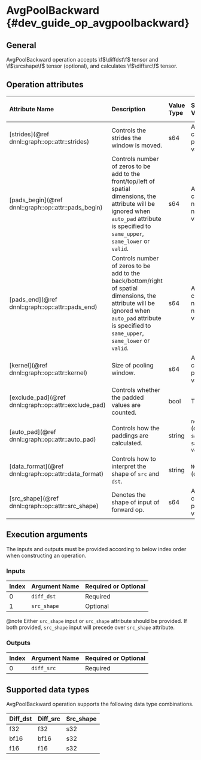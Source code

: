 AvgPoolBackward {#dev_guide_op_avgpoolbackward}
===============================================

## General

AvgPoolBackward operation accepts \f$\diffdst\f$ tensor and \f$\srcshape\f$
tensor (optional), and calculates \f$\diffsrc\f$ tensor.

## Operation attributes

| Attribute Name                                         | Description                                                                                                                                                                                       | Value Type |Supported Values                                       | Required or Optional |
|:-------------------------------------------------------|:--------------------------------------------------------------------------------------------------------------------------------------------------------------------------------------------------|:-----------|:------------------------------------------------------|:---------------------|
| [strides](@ref dnnl::graph::op::attr::strides)         | Controls the strides the window is moved.                                                                                                                                                         | s64        | A s64 list containing positive values                 | Required             |
| [pads_begin](@ref dnnl::graph::op::attr::pads_begin)   | Controls number of zeros to be add to the front/top/left of spatial dimensions, the attribute will be ignored when `auto_pad` attribute is specified to `same_upper`, `same_lower` or `valid`.    | s64        | A s64 list containing non-negative values             | Required             |
| [pads_end](@ref dnnl::graph::op::attr::pads_end)       | Controls number of zeros to be add to the back/bottom/right of spatial dimensions, the attribute will be ignored when `auto_pad` attribute is specified to `same_upper`, `same_lower` or `valid`. | s64        | A s64 list containing non-negative values             | Required             |
| [kernel](@ref dnnl::graph::op::attr::kernel)           | Size of pooling window.                                                                                                                                                                           | s64        | A s64 list containing positive values                 | Required             |
| [exclude_pad](@ref dnnl::graph::op::attr::exclude_pad) | Controls whether the padded values are counted.                                                                                                                                                   | bool       | True, False                                           | Required             |
| [auto_pad](@ref dnnl::graph::op::attr::auto_pad)       | Controls how the paddings are calculated.                                                                                                                                                         | string     | `none` (default), `same_upper`, `same_lower`, `valid` | Optional             |
| [data_format](@ref dnnl::graph::op::attr::data_format) | Controls how to interpret the shape of `src` and `dst`.                                                                                                                                           | string     | `NCX`, `NXC` (default)                                | Optional             |
| [src_shape](@ref dnnl::graph::op::attr::src_shape)     | Denotes the shape of input of forward op.                                                                                                                                                         | s64        | A s64 list containing positive values.                | Optional             |

## Execution arguments

The inputs and outputs must be provided according to below index order when
constructing an operation.

### Inputs

| Index | Argument Name | Required or Optional |
|:------|:--------------|:---------------------|
| 0     | `diff_dst`    | Required             |
| 1     | `src_shape`   | Optional             |

@note Either `src_shape` input or `src_shape` attribute should be provided. If
both provided, `src_shape` input will precede over `src_shape` attribute.

### Outputs

| Index | Argument Name | Required or Optional |
|:------|:--------------|:---------------------|
| 0     | `diff_src`    | Required             |

## Supported data types

AvgPoolBackward operation supports the following data type combinations.

| Diff_dst | Diff_src | Src_shape |
|:---------|:---------|:----------|
| f32      | f32      | s32       |
| bf16     | bf16     | s32       |
| f16      | f16      | s32       |
